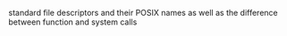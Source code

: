 standard file descriptors and their POSIX names as well as the difference between function and system calls